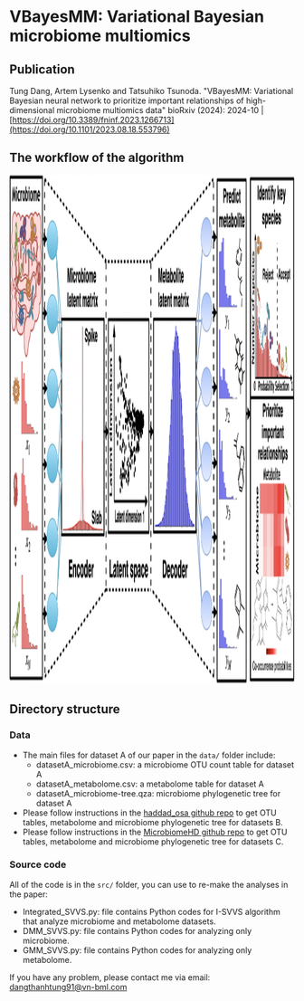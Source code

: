 # VBayesMM: Variational Bayesian microbiome multiomics

## Publication
Tung Dang, Artem Lysenko and Tatsuhiko Tsunoda. "VBayesMM: Variational Bayesian neural network to prioritize important relationships of high-dimensional microbiome multiomics data" bioRxiv (2024): 2024-10 | [https://doi.org/10.3389/fninf.2023.1266713](https://doi.org/10.1101/2023.08.18.553796)


## The workflow of the algorithm

<img src="VBayesMM_method.png" width="1000" height="900">

## Directory structure

### Data

- The main files for dataset A of our paper in the ```data/``` folder include: 
    - datasetA_microbiome.csv: a microbiome OTU count table for dataset A 
    - datasetA_metabolome.csv: a metabolome table for dataset A 
    - datasetA_microbiome-tree.qza: microbiome phylogenetic tree for dataset A
- Please follow instructions in the [haddad_osa github repo](https://github.com/knightlab-analyses/haddad_osa/) to get OTU tables, metabolome and microbiome phylogenetic tree for datasets B. 
- Please follow instructions in the [MicrobiomeHD github repo](https://github.com/cduvallet/microbiomeHD) to get OTU tables, metabolome and microbiome phylogenetic tree for datasets C. 

### Source code

All of the code is in the ```src/``` folder, you can use to re-make the analyses in the paper:

- Integrated_SVVS.py: file contains Python codes for I-SVVS algorithm that analyze microbiome and metabolome datasets.
- DMM_SVVS.py: file contains Python codes for analyzing only microbiome.
- GMM_SVVS.py: file contains Python codes for analyzing only metabolome.

If you have any problem, please contact me via email: dangthanhtung91@vn-bml.com
